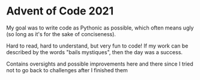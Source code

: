 # Advent of Code 2021

My goal was to write code as Pythonic as possible, which often means ugly (so long as it's for the sake of conciseness).

Hard to read, hard to understand, but very fun to code! If my work can be described by the 
words "bails mystiques", then the day was a success.

Contains oversights and possible improvements here and there since I tried not to go back to challenges after I finished them